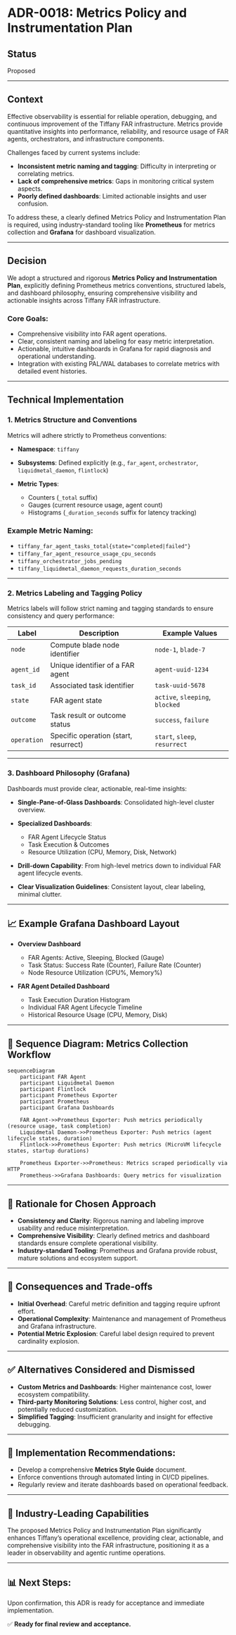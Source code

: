 # ADR-0018: Metrics Policy and Instrumentation Plan

## Status

Proposed

---

## Context

Effective observability is essential for reliable operation, debugging, and continuous improvement of the Tiffany FAR infrastructure. Metrics provide quantitative insights into performance, reliability, and resource usage of FAR agents, orchestrators, and infrastructure components.

Challenges faced by current systems include:

* **Inconsistent metric naming and tagging**: Difficulty in interpreting or correlating metrics.
* **Lack of comprehensive metrics**: Gaps in monitoring critical system aspects.
* **Poorly defined dashboards**: Limited actionable insights and user confusion.

To address these, a clearly defined Metrics Policy and Instrumentation Plan is required, using industry-standard tooling like **Prometheus** for metrics collection and **Grafana** for dashboard visualization.

---

## Decision

We adopt a structured and rigorous **Metrics Policy and Instrumentation Plan**, explicitly defining Prometheus metrics conventions, structured labels, and dashboard philosophy, ensuring comprehensive visibility and actionable insights across Tiffany FAR infrastructure.

### Core Goals:

* Comprehensive visibility into FAR agent operations.
* Clear, consistent naming and labeling for easy metric interpretation.
* Actionable, intuitive dashboards in Grafana for rapid diagnosis and operational understanding.
* Integration with existing PAL/WAL databases to correlate metrics with detailed event histories.

---

## Technical Implementation

### 1. Metrics Structure and Conventions

Metrics will adhere strictly to Prometheus conventions:

* **Namespace**: `tiffany`
* **Subsystems**: Defined explicitly (e.g., `far_agent`, `orchestrator`, `liquidmetal_daemon`, `flintlock`)
* **Metric Types**:

    * Counters (`_total` suffix)
    * Gauges (current resource usage, agent count)
    * Histograms (`_duration_seconds` suffix for latency tracking)

### Example Metric Naming:

* `tiffany_far_agent_tasks_total{state="completed|failed"}`
* `tiffany_far_agent_resource_usage_cpu_seconds`
* `tiffany_orchestrator_jobs_pending`
* `tiffany_liquidmetal_daemon_requests_duration_seconds`

---

### 2. Metrics Labeling and Tagging Policy

Metrics labels will follow strict naming and tagging standards to ensure consistency and query performance:

| Label       | Description                           | Example Values                  |
| ----------- | ------------------------------------- | ------------------------------- |
| `node`      | Compute blade node identifier         | `node-1`, `blade-7`             |
| `agent_id`  | Unique identifier of a FAR agent      | `agent-uuid-1234`               |
| `task_id`   | Associated task identifier            | `task-uuid-5678`                |
| `state`     | FAR agent state                       | `active`, `sleeping`, `blocked` |
| `outcome`   | Task result or outcome status         | `success`, `failure`            |
| `operation` | Specific operation (start, resurrect) | `start`, `sleep`, `resurrect`   |

---

### 3. Dashboard Philosophy (Grafana)

Dashboards must provide clear, actionable, real-time insights:

* **Single-Pane-of-Glass Dashboards**: Consolidated high-level cluster overview.
* **Specialized Dashboards**:

    * FAR Agent Lifecycle Status
    * Task Execution & Outcomes
    * Resource Utilization (CPU, Memory, Disk, Network)
* **Drill-down Capability**: From high-level metrics down to individual FAR agent lifecycle events.
* **Clear Visualization Guidelines**: Consistent layout, clear labeling, minimal clutter.

---

## 📈 Example Grafana Dashboard Layout

* **Overview Dashboard**

    * FAR Agents: Active, Sleeping, Blocked (Gauge)
    * Task Status: Success Rate (Counter), Failure Rate (Counter)
    * Node Resource Utilization (CPU%, Memory%)

* **FAR Agent Detailed Dashboard**

    * Task Execution Duration Histogram
    * Individual FAR Agent Lifecycle Timeline
    * Historical Resource Usage (CPU, Memory, Disk)

---

## 🔄 Sequence Diagram: Metrics Collection Workflow

```mermaid
sequenceDiagram
    participant FAR Agent
    participant Liquidmetal Daemon
    participant Flintlock
    participant Prometheus Exporter
    participant Prometheus
    participant Grafana Dashboards

    FAR Agent->>Prometheus Exporter: Push metrics periodically (resource usage, task completion)
    Liquidmetal Daemon->>Prometheus Exporter: Push metrics (agent lifecycle states, duration)
    Flintlock->>Prometheus Exporter: Push metrics (MicroVM lifecycle states, startup durations)

    Prometheus Exporter->>Prometheus: Metrics scraped periodically via HTTP
    Prometheus->>Grafana Dashboards: Query metrics for visualization
```

---

## 🎯 Rationale for Chosen Approach

* **Consistency and Clarity**: Rigorous naming and labeling improve usability and reduce misinterpretation.
* **Comprehensive Visibility**: Clearly defined metrics and dashboard standards ensure complete operational visibility.
* **Industry-standard Tooling**: Prometheus and Grafana provide robust, mature solutions and ecosystem support.

---

## 🚨 Consequences and Trade-offs

* **Initial Overhead**: Careful metric definition and tagging require upfront effort.
* **Operational Complexity**: Maintenance and management of Prometheus and Grafana infrastructure.
* **Potential Metric Explosion**: Careful label design required to prevent cardinality explosion.

---

## ✅ Alternatives Considered and Dismissed

* **Custom Metrics and Dashboards**: Higher maintenance cost, lower ecosystem compatibility.
* **Third-party Monitoring Solutions**: Less control, higher cost, and potentially reduced customization.
* **Simplified Tagging**: Insufficient granularity and insight for effective debugging.

---

## 📌 Implementation Recommendations:

* Develop a comprehensive **Metrics Style Guide** document.
* Enforce conventions through automated linting in CI/CD pipelines.
* Regularly review and iterate dashboards based on operational feedback.

---

## 🚀 Industry-Leading Capabilities

The proposed Metrics Policy and Instrumentation Plan significantly enhances Tiffany’s operational excellence, providing clear, actionable, and comprehensive visibility into the FAR infrastructure, positioning it as a leader in observability and agentic runtime operations.

---

## 📊 Next Steps:

Upon confirmation, this ADR is ready for acceptance and immediate implementation.

✅ **Ready for final review and acceptance.**
